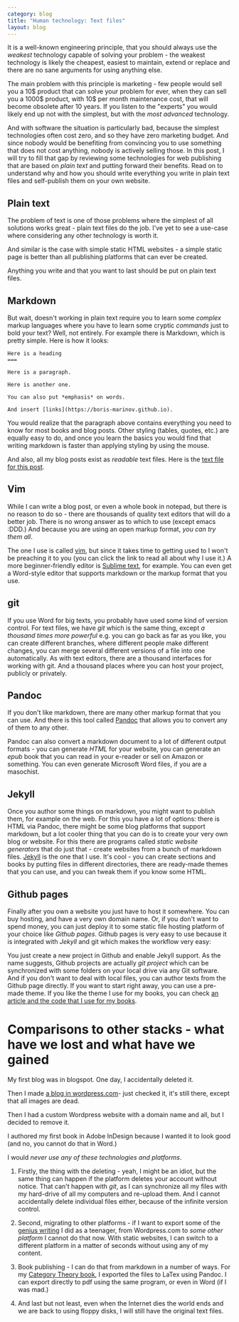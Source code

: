 ```yaml
---
category: blog
title: "Human technology: Text files"
layout: blog
---
```


It is a well-known engineering principle, that you should always use the *weakest* technology capable of solving your problem - the weakest technology is likely the cheapest, easiest to maintain, extend or replace and there are no sane arguments for using anything else.

The main problem with this principle is marketing - few people would sell you a 10$ product that can solve your problem for ever, when they can sell you a 1000$ product, with 10$ per month maintenance cost, that will become obsolete after 10 years. If you listen to the "experts" you would likely end up not with the simplest, but with the *most advanced* technology.

And with software the situation is particularly bad, because the simplest technologies often cost zero, and so they have zero marketing budget. And since nobody would be benefiting from convincing you to use something that does not cost anything, nobody is actively selling those. In this post, I will try to fill that gap by reviewing some technologies for web publishing that are based on *plain text* and putting forward their benefits. Read on to understand why and how you should write everything you write in plain text files and self-publish them on your own website.

<!--more-->

Plain text
---

The problem of text is one of those problems where the simplest of all solutions works great - plain text files do the job. I've yet to see a use-case where considering any other technology is worth it. 

And similar is the case with simple static HTML websites - a simple static page is better than all publishing platforms that can ever be created.

Anything you write and that you want to last should be put on plain text files.

Markdown
---

But wait, doesn't working in plain text require you to learn some *complex* markup languages where you have to learn some cryptic *commands* just to bold your text? Well, not entirely. For example there is Markdown, which is pretty simple. Here is how it looks:

```
Here is a heading
=== 

Here is a paragraph.

Here is another one.

You can also put *emphasis* on words.

And insert [links](https://boris-marinov.github.io).

```

You would realize that the paragraph above contains everything you need to know for most books and blog posts. Other styling (tables, quotes, etc.) are equally easy to do, and once you learn the basics you would find that writing markdown is faster than applying styling by using the mouse.

And also, all my blog posts exist as *readable* text files. Here is the [text file for this post](https://raw.githubusercontent.com/boris-marinov/boris-marinov.github.io/master/_posts/blog/2022-02-06-text.md).

Vim
---

While I can write a blog post, or even a whole book in notepad, but there is no reason to do so - there are thousands of quality text editors that will do a better job. There is no wrong answer as to which to use (except emacs :DDD.) And because you are using an open markup format, *you can try them all*.

The one I use is called [vim](/vim-awesome), but since it takes time to getting used to I won't be preaching it to you (you can click the link to read all about why I use it.) A more beginner-friendly editor is [Sublime text](https://www.sublimetext.com/), for example. You can even get a Word-style editor that supports markdown or the markup format that you use.

git
---

If you use Word for big texts, you probably have used some kind of version control. For text files, we have *git* which is the same thing, except *a thousand times more powerful* e.g. you can go back as far as you like, you can create different branches, where different people make different changes, you can merge several different versions of a file into one automatically. As with text editors, there are a thousand interfaces for working with git. And a thousand places where you can host your project, publicly or privately.

Pandoc
---

If you don't like markdown, there are many other markup format that you can use. And there is this tool called [Pandoc](https://pandoc.org/) that allows you to convert any of them to any other. 

Pandoc can also convert a markdown document to a lot of different output formats - you can generate *HTML* for your website, you can generate an *epub* book that you can read in your e-reader or sell on Amazon or something. You can even generate Microsoft Word files, if you are a masochist.

Jekyll
---

Once you author some things on markdown, you might want to publish them, for example on the web. For this you have a lot of options: there is HTML via Pandoc, there might be some blog platforms that support markdown, but a lot cooler thing that you can do is to create your very own blog or website. For this there are programs called *static website generators* that do just that - create websites from a bunch of markdown files. [Jekyll](https://jekyllrb.com/) is the one that I use. It's cool - you can create sections and books by putting files in different directories, there are ready-made themes that you can use, and you can tweak them if you know some HTML. 

Github pages
---

Finally after you own a website you just have to host it somewhere. You can buy hosting, and have a very own domain name. Or, if you don't want to spend money, you can just deploy it to some static file hosting platform of your choice like *Github pages*. Github pages is very easy to use because it is integrated with *Jekyll* and git which makes the workflow very easy: 

You just create a new project in Github and enable Jekyll support. As the name suggests, Github projects are actually *git project* which can be synchronized with some folders on your local drive via any Git software. And if you don't want to deal with local files, you can author texts from the Github page directly. If you want to start right away, you can use a pre-made theme. If you like the theme I use for my books, you can check [an article and the code that I use for my books](https://github.com/boris-marinov/jekyll-book-boilerplate).

Comparisons to other stacks - what have we lost and what have we gained
===

My first blog was in blogspot. One day, I accidentally deleted it.

Then I made [a blog in wordpress.com](https://snowballz.wordpress.com/)- just checked it, it's still there, except that all images are dead.

Then I had a custom Wordpress website with a domain name and all, but I decided to remove it.

I authored my first book in Adobe InDesign because I wanted it to look good (and no, you cannot do that in Word.)

I would *never use any of these technologies and platforms*.

1. Firstly, the thing with the deleting - yeah, I might be an idiot, but the same thing can happen if the platform deletes your account without notice. That can't happen with *git*, as I can synchronize all my files with my hard-drive of all my computers and re-upload them. And I cannot accidentally delete individual files either, because of the infinite version control. 

2. Second, migrating to other platforms - if I want to export some of the [genius writing](https://snowballz.wordpress.com/) I did as a teenager, from Wordpress.com to *some other platform* I cannot do that now. With static websites, I can switch to a different platform in a matter of seconds without using any of my content.

3. Book publishing - I can do that from markdown in a number of ways. For my [Category Theory book](/category-theory-illustrated), I exported the files to LaTex using Pandoc. I can export directly to pdf using the same program, or even in Word (if I was mad.)

4. And last but not least, even when the Internet dies the world ends and we are back to using floppy disks, I will still have the original text files.
